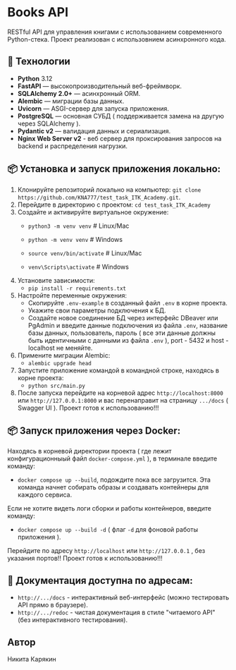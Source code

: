 # Books API

RESTful API для управления книгами с использованием современного Python-стека.
Проект реализован с использовнием асинхронного кода.

## 🚀 Технологии

- **Python** 3.12
- **FastAPI** — высокопроизводительный веб-фреймворк.
- **SQLAlchemy 2.0+** — асинхронный ORM.
- **Alembic** — миграции базы данных.
- **Uvicorn** — ASGI-сервер для запуска приложения.
- **PostgreSQL** — основная СУБД ( поддерживается замена на другую через SQLAlchemy ).
- **Pydantic v2** — валидация данных и сериализация.
- **Nginx Web Server v2** - веб сервер для проксирования запросов на backend и распределения нагрузки.

## 📦 Установка и запуск приложения локально:
1. Клонируйте репозиторий локально на компьютер:
   ```git clone https://github.com/KNA777/test_task_ITK_Academy.git```.
2. Перейдите в директорию с проектом:
   ```cd test_task_ITK_Academy```
3. Создайте и активируйте виртуальное окружение:
   - ```python3 -m venv venv```      # Linux/Mac
   - ```python -m venv venv```       # Windows

   - ```source venv/bin/activate```  # Linux/Mac
   - ```venv\Scripts\activate```     # Windows
4. Установите зависимости:
   - ```pip install -r requirements.txt```
5. Настройте переменные окружения:
   - Скопируйте ```.env-example``` в созданный файл ```.env``` в корне проекта.
   - Укажите свои параметры подключения к БД.
   - Создайте новое соединение БД через интерфейс DBeaver или PgAdmin и введите данные подключения из файла ```.env```,
     название базы данных, пользователь, пароль ( все эти данные должны быть идентичными с данными из файла ```.env``` ), port - 5432 и host - localhost не меняйте.
6. Примените миграции Alembic:
   - ```alembic upgrade head```
7. Запустите приложение командой в командной строке, находясь в корне проекта:
   - ```python src/main.py```
8. После запуска перейдите на корневой адрес ```http://localhost:8000``` или ```http://127.0.0.1:8000``` и вас перенаправит на
   страницу ```.../docs``` ( Swagger UI ). Проект готов к использованию!!!
  
## 📦 Запуск приложения через Docker:

Находясь в корневой директории проекта ( где лежит конфигурационныый файл ```docker-compose.yml``` ), в терминале введите команду:
- ```docker compose up --build```, подождите пока все загрузится.
Эта команда начнет собирать образы и создавать контейнеры для каждого сервиса.

Если не хотите видеть логи сборки и работы контейнеров, введите команду:
- ```docker compose up --build -d``` ( флаг ```-d``` для фоновой работы приложения ).

Перейдите по адресу ```http://localhost``` или ```http://127.0.0.1``` , без указания портов!!
Проект готов к использованию!!!

## 📝 Документация доступна по адресам:
- ```http://.../docs``` - интерактивный веб-интерфейс (можно тестировать API прямо в браузере).
- ```http://.../redoc``` - чистая документация в стиле "читаемого API" (без интерактивного тестирования).

## Автор
Никита Карякин




